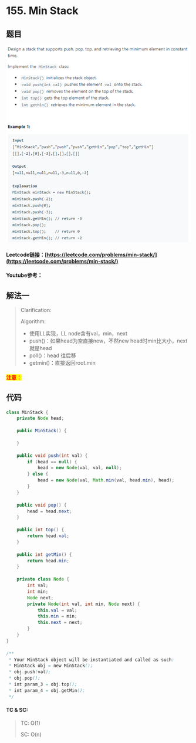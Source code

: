 # 155. Min Stack

## 题目

![](<../../.gitbook/assets/image (46).png>)

#### Leetcode链接：[https://leetcode.com/problems/min-stack/](https://leetcode.com/problems/min-stack/)

#### Youtube参考：

## 解法一

> Clarification:&#x20;
>
> Algorithm:&#x20;
>
> * 使用LL实现，LL node含有val，min，next
> * push()：如果head为空直接new，不然new head时min比大小，next就是head
> * poll()：head 往后移
> * getmin()：直接返回root.min

#### <mark style="color:red;">注意：</mark>

## 代码

```java
class MinStack {
    private Node head;
    
    public MinStack() {
        
    }
    
    public void push(int val) {
        if (head == null) {
            head = new Node(val, val, null);
        } else {
            head = new Node(val, Math.min(val, head.min), head);
        }
    }
    
    public void pop() {
        head = head.next;
    }
    
    public int top() {
        return head.val;
    }
    
    public int getMin() {
        return head.min;
    }
    
    private class Node {
        int val;
        int min;
        Node next;
        private Node(int val, int min, Node next) {
            this.val = val;
            this.min = min;
            this.next = next;
        }
    }
}

/**
 * Your MinStack object will be instantiated and called as such:
 * MinStack obj = new MinStack();
 * obj.push(val);
 * obj.pop();
 * int param_3 = obj.top();
 * int param_4 = obj.getMin();
 */
```

#### TC & SC:&#x20;

> TC: O(1)
>
> SC: O(n)
